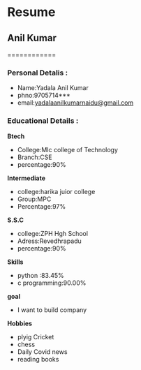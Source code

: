# Resume
## Anil Kumar
============

### Personal Detalis :
    
  - Name:Yadala Anil Kumar<br>
  - phno:9705714***<br>
  - email:yadalaanilkumarnaidu@gmail.com<br>

### Educational Details :

 **Btech**
   
   - College:MIc college of Technology<br>
   - Branch:CSE<br>
   - percentage:90%
  
 **Intermediate**
    
   - college:harika juior college<br>
   - Group:MPC<br>
   - Percentage:97%<br>
    
  **S.S.C**
    
   - college:ZPH Hgh School<br>
   - Adress:Revedhrapadu<br>
   - percentage:90%<br>
     
  **Skills**
   
   - python :83.45%<br>
   - c programming:90.00% <br>
  
  **goal**
   - I want to build company
    
  **Hobbies**
   - plyig Cricket 
   - chess
   - Daily Covid  news 
   - reading books
